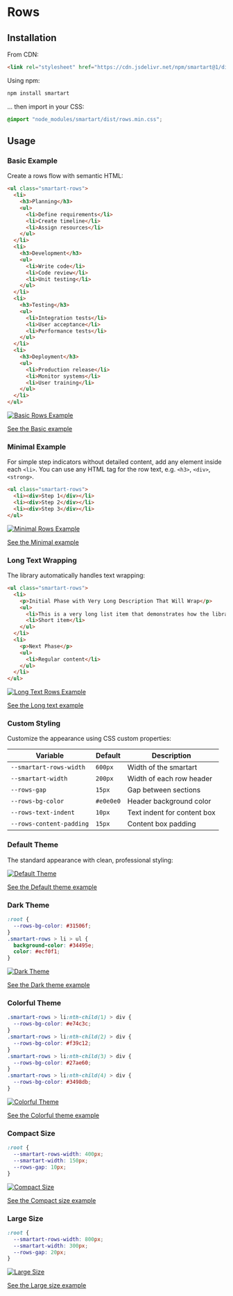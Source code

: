 # Rows

## Installation

From CDN:

```html
<link rel="stylesheet" href="https://cdn.jsdelivr.net/npm/smartart@1/dist/rows.min.css" />
```

Using npm:

```bash
npm install smartart
```

... then import in your CSS:

```css
@import "node_modules/smartart/dist/rows.min.css";
```

## Usage

### Basic Example

Create a rows flow with semantic HTML:

```html
<ul class="smartart-rows">
  <li>
    <h3>Planning</h3>
    <ul>
      <li>Define requirements</li>
      <li>Create timeline</li>
      <li>Assign resources</li>
    </ul>
  </li>
  <li>
    <h3>Development</h3>
    <ul>
      <li>Write code</li>
      <li>Code review</li>
      <li>Unit testing</li>
    </ul>
  </li>
  <li>
    <h3>Testing</h3>
    <ul>
      <li>Integration tests</li>
      <li>User acceptance</li>
      <li>Performance tests</li>
    </ul>
  </li>
  <li>
    <h3>Deployment</h3>
    <ul>
      <li>Production release</li>
      <li>Monitor systems</li>
      <li>User training</li>
    </ul>
  </li>
</ul>
```

[![Basic Rows Example](https://raw.githubusercontent.com/sanand0/smartart/main/docs/rows-basic.webp)](docs/rows-basic.html ":include height=300px")

[See the Basic example](docs/rows-basic.html ":ignore")

### Minimal Example

For simple step indicators without detailed content, add any element inside each `<li>`. You can use any HTML tag for the row text, e.g. `<h3>`, `<div>`, `<strong>`.

```html
<ul class="smartart-rows">
  <li><div>Step 1</div></li>
  <li><div>Step 2</div></li>
  <li><div>Step 3</div></li>
</ul>
```

[![Minimal Rows Example](https://raw.githubusercontent.com/sanand0/smartart/main/docs/rows-minimal.webp)](docs/rows-minimal.html ":include height=200px")

[See the Minimal example](docs/rows-minimal.html ":ignore")

### Long Text Wrapping

The library automatically handles text wrapping:

```html
<ul class="smartart-rows">
  <li>
    <p>Initial Phase with Very Long Description That Will Wrap</p>
    <ul>
      <li>This is a very long list item that demonstrates how the library handles text wrapping automatically</li>
      <li>Short item</li>
    </ul>
  </li>
  <li>
    <p>Next Phase</p>
    <ul>
      <li>Regular content</li>
    </ul>
  </li>
</ul>
```

[![Long Text Rows Example](https://raw.githubusercontent.com/sanand0/smartart/main/docs/rows-long-text.webp)](docs/rows-long-text.html ":include height=250px")

[See the Long text example](docs/rows-long-text.html ":ignore")

### Custom Styling

Customize the appearance using CSS custom properties:

| Variable                 | Default   | Description                 |
| ------------------------ | --------- | --------------------------- |
| `--smartart-rows-width`  | `600px`   | Width of the smartart       |
| `--smartart-width`       | `200px`   | Width of each row header    |
| `--rows-gap`             | `15px`    | Gap between sections        |
| `--rows-bg-color`        | `#e0e0e0` | Header background color     |
| `--rows-text-indent`     | `10px`    | Text indent for content box |
| `--rows-content-padding` | `15px`    | Content box padding         |

### Default Theme

The standard appearance with clean, professional styling:

[![Default Theme](https://raw.githubusercontent.com/sanand0/smartart/main/docs/rows-default.webp)](docs/rows-default.html ":include height=300px")

[See the Default theme example](docs/rows-default.html ":ignore")

### Dark Theme

```css
:root {
  --rows-bg-color: #31506f;
}
.smartart-rows > li > ul {
  background-color: #34495e;
  color: #ecf0f1;
}
```

[![Dark Theme](https://raw.githubusercontent.com/sanand0/smartart/main/docs/rows-dark-theme.webp)](docs/rows-dark-theme.html ":include height=300px")

[See the Dark theme example](docs/rows-dark-theme.html ":ignore")

### Colorful Theme

```css
.smartart-rows > li:nth-child(1) > div {
  --rows-bg-color: #e74c3c;
}
.smartart-rows > li:nth-child(2) > div {
  --rows-bg-color: #f39c12;
}
.smartart-rows > li:nth-child(3) > div {
  --rows-bg-color: #27ae60;
}
.smartart-rows > li:nth-child(4) > div {
  --rows-bg-color: #3498db;
}
```

[![Colorful Theme](https://raw.githubusercontent.com/sanand0/smartart/main/docs/rows-colorful.webp)](docs/rows-colorful.html ":include height=300px")

[See the Colorful theme example](docs/rows-colorful.html ":ignore")

### Compact Size

```css
:root {
  --smartart-rows-width: 400px;
  --smartart-width: 150px;
  --rows-gap: 10px;
}
```

[![Compact Size](https://raw.githubusercontent.com/sanand0/smartart/main/docs/rows-compact.webp)](docs/rows-compact.html ":include height=250px")

[See the Compact size example](docs/rows-compact.html ":ignore")

### Large Size

```css
:root {
  --smartart-rows-width: 800px;
  --smartart-width: 300px;
  --rows-gap: 20px;
}
```

[![Large Size](https://raw.githubusercontent.com/sanand0/smartart/main/docs/rows-large.webp)](docs/rows-large.html ":include height=400px")

[See the Large size example](docs/rows-large.html ":ignore")
